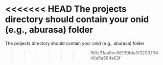 <<<<<<< HEAD
The projects directory should contain your onid (e.g., aburasa) folder
=======
The projects directory should contain your onid (e.g., aburasa) folder 
>>>>>>> f60c31aa0ec58139fda3f320379440e5a564a63f
